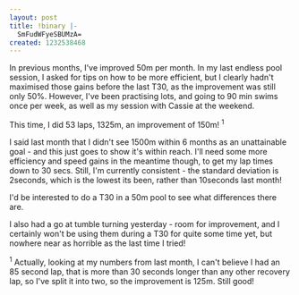```yaml
---
layout: post
title: !binary |-
  SmFudWFyeSBUMzA=
created: 1232538468
---
```

In previous months, I've improved 50m per month. In my last endless pool session, I asked for tips on how to be more efficient, but I clearly hadn't maximised those gains before the last T30, as the improvement was still only 50%. However, I've been practising lots, and going to 90 min swims once per week, as well as my session with Cassie at the weekend. 

This time, I did 53 laps, 1325m, an improvement of 150m! <sup>1</sup>

I said last month that I didn't see 1500m within 6 months as an unattainable goal - and this just goes to show it's within reach. I'll need some more efficiency and speed gains in the meantime though, to get my lap times down to 30 secs. Still, I'm currently consistent - the standard deviation is 2seconds, which is the lowest its been, rather than 10seconds last month!

I'd be interested to do a T30 in a 50m pool to see what differences there are. 

I also had a go at tumble turning yesterday - room for improvement, and I certainly won't be using them during a T30 for quite some time yet, but nowhere near as horrible as the last time I tried!

<sup>1</sup> Actually, looking at my numbers from last month, I can't believe I had an 85 second lap, that is more than 30 seconds longer than any other recovery lap, so I've split it into two, so the improvement is 125m. Still good!
